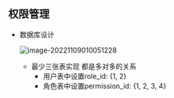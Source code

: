 ## 权限管理

* 数据库设计

  ![image-20221109010051228](C:\Users\86132\AppData\Roaming\Typora\typora-user-images\image-20221109010051228.png)

  * 最少三张表实现  都是多对多的关系
    * 用户表中设置role_id: {1, 2}
    * 角色表中设置permission_id: {1, 2, 3, 4}







